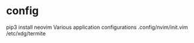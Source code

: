 # config
pip3 install neovim
Various application configurations
.config/nvim/init.vim
/etc/xdg/termite
